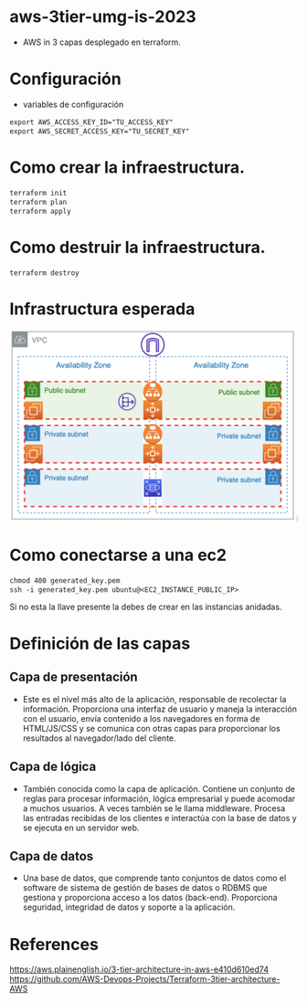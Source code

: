 # aws-3tier-umg-is-2023
- AWS in 3 capas desplegado en terraform.

# Configuración
- variables de configuración 

```
export AWS_ACCESS_KEY_ID="TU_ACCESS_KEY"
export AWS_SECRET_ACCESS_KEY="TU_SECRET_KEY"
```

# Como crear la infraestructura.
```
terraform init
terraform plan 
terraform apply
```

# Como destruir la infraestructura.
```
terraform destroy
```

# Infrastructura esperada
![](./img/infra.png)

# Como conectarse a una ec2
```
chmod 400 generated_key.pem
ssh -i generated_key.pem ubuntu@<EC2_INSTANCE_PUBLIC_IP>
```
Si no esta la llave presente la debes de crear en las instancias anidadas.

# Definición de las capas
## Capa de presentación
- Este es el nivel más alto de la aplicación, responsable de recolectar la información. Proporciona una interfaz de usuario y maneja la interacción con el usuario, envía contenido a los navegadores en forma de HTML/JS/CSS y se comunica con otras capas para proporcionar los resultados al navegador/lado del cliente.

## Capa de lógica
- También conocida como la capa de aplicación. Contiene un conjunto de reglas para procesar información, lógica empresarial y puede acomodar a muchos usuarios. A veces también se le llama middleware. Procesa las entradas recibidas de los clientes e interactúa con la base de datos y se ejecuta en un servidor web.

## Capa de datos
- Una base de datos, que comprende tanto conjuntos de datos como el software de sistema de gestión de bases de datos o RDBMS que gestiona y proporciona acceso a los datos (back-end). Proporciona seguridad, integridad de datos y soporte a la aplicación.


# References
https://aws.plainenglish.io/3-tier-architecture-in-aws-e410d610ed74
https://github.com/AWS-Devops-Projects/Terraform-3tier-architecture-AWS
